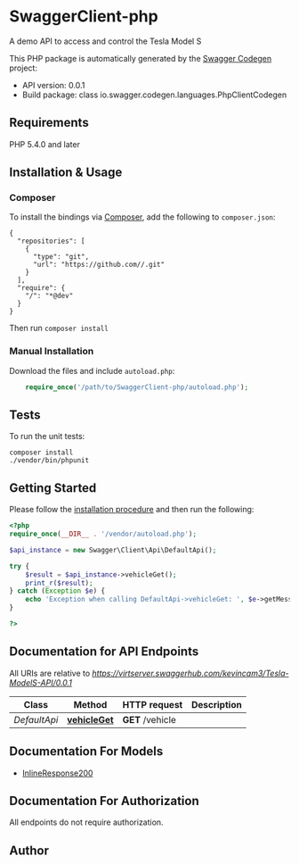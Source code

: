 # SwaggerClient-php
A demo API to access and control the Tesla Model S

This PHP package is automatically generated by the [Swagger Codegen](https://github.com/swagger-api/swagger-codegen) project:

- API version: 0.0.1
- Build package: class io.swagger.codegen.languages.PhpClientCodegen

## Requirements

PHP 5.4.0 and later

## Installation & Usage
### Composer

To install the bindings via [Composer](http://getcomposer.org/), add the following to `composer.json`:

```
{
  "repositories": [
    {
      "type": "git",
      "url": "https://github.com//.git"
    }
  ],
  "require": {
    "/": "*@dev"
  }
}
```

Then run `composer install`

### Manual Installation

Download the files and include `autoload.php`:

```php
    require_once('/path/to/SwaggerClient-php/autoload.php');
```

## Tests

To run the unit tests:

```
composer install
./vendor/bin/phpunit
```

## Getting Started

Please follow the [installation procedure](#installation--usage) and then run the following:

```php
<?php
require_once(__DIR__ . '/vendor/autoload.php');

$api_instance = new Swagger\Client\Api\DefaultApi();

try {
    $result = $api_instance->vehicleGet();
    print_r($result);
} catch (Exception $e) {
    echo 'Exception when calling DefaultApi->vehicleGet: ', $e->getMessage(), PHP_EOL;
}

?>
```

## Documentation for API Endpoints

All URIs are relative to *https://virtserver.swaggerhub.com/kevincam3/Tesla-ModelS-API/0.0.1*

Class | Method | HTTP request | Description
------------ | ------------- | ------------- | -------------
*DefaultApi* | [**vehicleGet**](docs/Api/DefaultApi.md#vehicleget) | **GET** /vehicle | 


## Documentation For Models

 - [InlineResponse200](docs/Model/InlineResponse200.md)


## Documentation For Authorization

 All endpoints do not require authorization.


## Author




